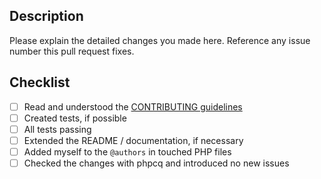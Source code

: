 ## Description

Please explain the detailed changes you made here.
Reference any issue number this pull request fixes.

## Checklist
- [ ] Read and understood the [CONTRIBUTING guidelines](CONTRIBUTING.md)
- [ ] Created tests, if possible
- [ ] All tests passing
- [ ] Extended the README / documentation, if necessary
- [ ] Added myself to the `@authors` in touched PHP files
- [ ] Checked the changes with phpcq and introduced no new issues